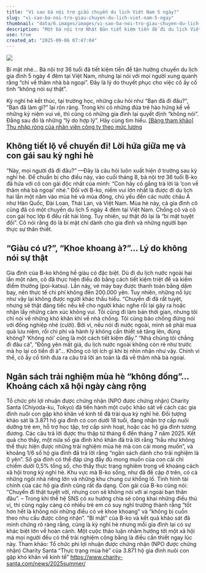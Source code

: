 ```yaml
---
title: "Vì sao bà nội trợ giấu chuyến du lịch Việt Nam 5 ngày?"
slug: "vi-sao-ba-noi-tro-giau-chuyen-du-lich-viet-nam-5-ngay"
thumbnail: "data/6.images/images/vi-sao-ba-noi-tro-giau-chuyen-du-lich-viet-nam-5-ngay.webp"
description: "Một bà nội trợ Nhật Bản tiết kiệm tiền để đi du lịch Việt Nam 5 ngày nhưng lại giấu kín, nói dối bạn bè rằng chỉ về nhà bà ngoại. Bài viết tiết lộ lý do đằng sau."
use: true
created_at: "2025-09-06 07:47:04"
---
```


![](/images/20250905-00071597-gonline-000-2-view.webp)

Bí mật nhé… Bà nội trợ 36 tuổi đã tiết kiệm tiền để tận hưởng chuyến du lịch gia đình 5 ngày 4 đêm tại Việt Nam, nhưng lại nói với mọi người xung quanh rằng “chỉ về thăm nhà bà ngoại”. Đây là lý do thuyết phục cho việc cô ấy cố tình “không nói sự thật”.

Kỳ nghỉ hè kết thúc, tại trường học, những câu hỏi như “Bạn đã đi đâu?”, “Bạn đã làm gì?” lại rộn ràng. Trong khi có những đứa trẻ hào hứng kể về những kỷ niệm vui vẻ, thì cũng có những gia đình lại quyết định “không nói”. Đằng sau đó là những “lý do hợp lý”. Hãy cùng tìm hiểu.
[[Bảng tham khảo] Thu nhập ròng của nhân viên công ty theo mức lương](https://gentosha-go.com/articles/-/45783?utm_source=headlines.yahoo.co.jp&utm_medium=referral&utm_campaign=partnerLink)

## Không tiết lộ về chuyến đi! Lời hứa giữa mẹ và con gái sau kỳ nghỉ hè

“Này, mọi người đã đi đâu?”
—Đây là câu hỏi luôn xuất hiện ở trường sau kỳ nghỉ hè. Để chuẩn bị cho điều này, vào cuối tháng 8, bà nội trợ 36 tuổi B-ko đã hứa với cô con gái độc nhất của mình: “Con hãy cố gắng trả lời là ‘con về thăm nhà bà ngoại’ nhé.”
Đối với B-ko, niềm vui lớn nhất là được đi du lịch hai lần một năm vào mùa hè và mùa đông, chủ yếu đến các nước châu Á như Hàn Quốc, Đài Loan, Thái Lan, và Việt Nam. Mùa hè này, cả gia đình cô cũng đã có một chuyến du lịch 5 ngày 4 đêm tại Việt Nam. Chồng cô và cô con gái học lớp 6 đều rất hài lòng. Tuy nhiên, sự thật đó lại là “bí mật tuyệt đối”. Cô nói rằng đó là bí mật chỉ dành cho gia đình và những người bạn thực sự thân thiết.

## “Giàu có ư?”, “Khoe khoang à?”… Lý do không nói sự thật

Gia đình của B-ko không hề giàu có đặc biệt. Dù đi du lịch nước ngoài hai lần một năm, cô đã thực hiện điều đó bằng cách tiết kiệm triệt để và kiếm điểm thưởng (poi-katsu). Lần này, vé máy bay được thanh toán bằng dặm bay, nên thực tế chi phí không đến 200.000 yên. Tuy nhiên, những nỗ lực như vậy lại không được người khác thấu hiểu.
“Chuyến đi đã rất tuyệt, nhưng sẽ thật đáng tiếc nếu kể cho người khác nghe rồi lại gây ra hoặc nhận lấy những cảm xúc không vui. Tôi cũng đi làm bán thời gian, nhưng tôi chỉ nói về những khó khăn khi về nhà chồng. Tôi cũng bảo chồng đừng nói với đồng nghiệp nhé (cười). Bởi vì, nếu nói đi nước ngoài, mình sẽ phải mua quà lưu niệm, rồi chi phí và hành lý không cần thiết sẽ tăng lên, đúng không? ‘Không nói’ cũng là một cách tiết kiệm đấy.”
“Nhà chúng tôi chẳng đi đâu cả”, “Đồng yên mất giá, du lịch nước ngoài không còn rẻ như trước mà họ lại có tiền đi à”… Không có lợi ích gì khi bị nhìn nhận như vậy. Chính vì thế, cô ấy cố tình đưa ra câu trả lời an toàn là đã về thăm nhà bà ngoại.

## Ngân sách trải nghiệm mùa hè “không đồng”… Khoảng cách xã hội ngày càng rộng

Tổ chức phi lợi nhuận được chứng nhận (NPO được chứng nhận) Charity Santa (Chiyoda-ku, Tokyo) đã tiến hành một cuộc khảo sát về cách các gia đình nuôi con gặp khó khăn về kinh tế đã trải qua kỳ nghỉ hè.
Đối tượng khảo sát là 3.871 hộ gia đình có con dưới 18 tuổi, đang nhận trợ cấp nuôi dưỡng trẻ em, hỗ trợ học tập, trợ cấp sinh hoạt, hoặc các hộ gia đình tương đương. Các câu trả lời được thu thập từ tháng 6 đến tháng 7 năm 2025.
Kết quả cho thấy, một nửa số gia đình khó khăn đã trả lời rằng “hầu như không thể thực hiện được những trải nghiệm mùa hè mà con cái mong muốn”, và khoảng 1/6 số hộ gia đình đã trả lời rằng “ngân sách dành cho trải nghiệm là 0 yên”. Số gia đình có thể đáp ứng đầy đủ mong muốn của con cái chỉ chiếm dưới 0,5% tổng số, cho thấy thực trạng nghiêm trọng về khoảng cách xã hội trong kỳ nghỉ hè.
Khu vực mà B-ko sống, như đã đề cập ở trên, có cả những ngôi nhà riêng lớn và những khu chung cư khổng lồ. Tình hình tài chính của các hộ gia đình cũng rất đa dạng.
Con gái của B-ko cũng nói: “Chuyến đi thật tuyệt vời, nhưng con sẽ không nói với ai ngoài bạn thân đâu”. – Trong khi thế hệ SNS có xu hướng chia sẻ công khai những điều thú vị, thì cũng ngày càng có nhiều trẻ em có suy nghĩ trưởng thành rằng “tốt hơn hết là không nói những điều có vẻ khoe khoang” và “không bị cuốn theo nhu cầu được công nhận”.
“Bí mật” của B-ko và kết quả khảo sát đã minh chứng rõ ràng rằng, cùng là kỳ nghỉ hè nhưng mỗi gia đình lại có sự khác biệt lớn về hoàn cảnh. Một cuộc thảo luận nhằm hướng tới một xã hội mà mọi người đều có thể trải nghiệm công bằng là điều cần thiết ngay lúc này.
Tham khảo: Tổ chức phi lợi nhuận được chứng nhận (NPO được chứng nhận) Charity Santa “Thực trạng mùa hè” của 3.871 hộ gia đình nuôi con gặp khó khăn về kinh tế” https://www.charity-santa.com/news/2025summer/